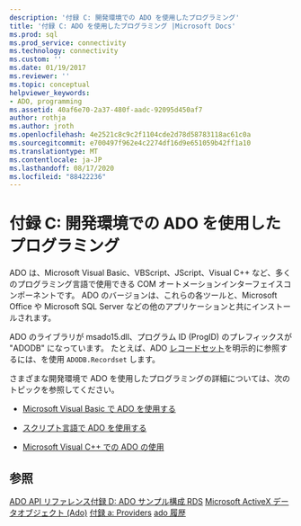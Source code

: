```yaml
---
description: '付録 C: 開発環境での ADO を使用したプログラミング'
title: '付録 C: ADO を使用したプログラミング |Microsoft Docs'
ms.prod: sql
ms.prod_service: connectivity
ms.technology: connectivity
ms.custom: ''
ms.date: 01/19/2017
ms.reviewer: ''
ms.topic: conceptual
helpviewer_keywords:
- ADO, programming
ms.assetid: 40af6e70-2a37-480f-aadc-92095d450af7
author: rothja
ms.author: jroth
ms.openlocfilehash: 4e2521c8c9c2f1104cde2d78d58783118ac61c0a
ms.sourcegitcommit: e700497f962e4c2274df16d9e651059b42ff1a10
ms.translationtype: MT
ms.contentlocale: ja-JP
ms.lasthandoff: 08/17/2020
ms.locfileid: "88422236"
---
```

# <a name="appendix-c-programming-with-ado-in-development-environments"></a>付録 C: 開発環境での ADO を使用したプログラミング
ADO は、Microsoft Visual Basic、VBScript、JScript、Visual C++ など、多くのプログラミング言語で使用できる COM オートメーションインターフェイスコンポーネントです。 ADO のバージョンは、これらの各ツールと、Microsoft Office や Microsoft SQL Server などの他のアプリケーションと共にインストールされます。

 ADO のライブラリが msado15.dll、プログラム ID (ProgID) のプレフィックスが "ADODB" になっています。 たとえば、ADO [レコードセット](../../../ado/reference/ado-api/recordset-object-ado.md)を明示的に参照するには、を使用 `ADODB.Recordset` します。

 さまざまな開発環境で ADO を使用したプログラミングの詳細については、次のトピックを参照してください。

-   [Microsoft Visual Basic で ADO を使用する](../../../ado/guide/appendixes/using-ado-with-microsoft-visual-basic.md)

-   [スクリプト言語で ADO を使用する](../../../ado/guide/appendixes/using-ado-with-scripting-languages.md)

-   [Microsoft Visual C++ での ADO の使用](../../../ado/guide/appendixes/using-ado-with-microsoft-visual-c.md)

## <a name="see-also"></a>参照
 [ADO API リファレンス](../../../ado/reference/ado-api/ado-api-reference.md)[付録 D: ADO サンプル](../../../ado/guide/appendixes/appendix-d-ado-samples.md)[構成 RDS](../../../ado/guide/remote-data-service/configuring-rds.md) [Microsoft ActiveX データオブジェクト (Ado)](../../../ado/microsoft-activex-data-objects-ado.md) [付録 a: Providers](../../../ado/guide/appendixes/appendix-a-providers.md) [ado 履歴](../../../ado/guide/ado-history.md)
